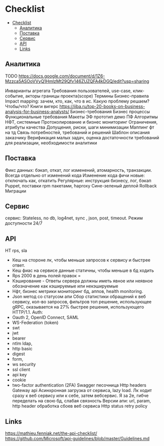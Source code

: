 # Checklist

- [Checklist](#checklist)
	- [Аналитика](#аналитика)
	- [Поставка](#поставка)
	- [Сервис](#сервис)
	- [API](#api)
	- [Links](#links)

## Аналитика

TODO https://docs.google.com/document/d/1Z6-Mzzca5ASOoVVyQ1HmlzMt29Qfv146ZUZQFA4kDGQ/edit?usp=sharing

Инварианты агрегата
Требования пользователей, use-case, клик-событие, акторы
границы проекта(scope)
Термины
Бизнес-правила
Impact mapping: зачем, кто, как, что в ис. Какую проблему решаем? Чтобы/что?
Книги вигерс https://iiba.ru/top-20-books-on-business-analysis-for-business-analysts/
Бизнес-требования
Бизнес процессы
Функциональные требования
Макеты ЭФ прототип демо
ПФ
Алгоритмы
НФТ, системные
Протоколирование и бизнес мониторинг
Ограничения, атрибуты качества
Допущения, риски, шаги минимизации
Маппинг фт на тд
Связь потребностей, требований и решений
Шаблон описания заказчику
Верификация малых задач, оценка достаточности требований для реализации, необходимости аналитики

## Поставка

Фикс данных: бэкап, откат, лог изменений, атомарность, транзакции. Всегда отдельно от изменений кода
Изменение кода фичи новые: отключать как, откатить
Регулярные: инструкция бизнесу, лог, бэкап
Puppet, поставки rpm пакетами, haproxy
Сине-зеленый деплой
Rollback
Миграции

## Сервис

сервис: Stateless, no db, log4net, sync , json, post, timeout.
Режим доступности 24/7

## API

НТ rps, sla
- Кеш на стороне лк, чтобы меньше запросов к сервису и быстрее ответ.
- Кеш фиас на сервисе данные статичны, чтобы меньше в бд ходить
- Rps 2000 в день полей правок =
- Кэширование - Ответы сервера должны иметь явное или неявное обозначение как кэшируемые или некэшируемые
- Нфт, бизнес метрики
мониторинг бд, аппов, health monitoring.
- Json метод со статусом апи
Сбор статистики обращений к веб сервису, кол-во запросов, фильтров топ
решение, использующее gRPC, оказывается на 27% быстрее решения, использующего HTTP/1.1.
Auth:
- Oauth 2, OpenID Connect, SAML
- WS-Federation (token)
- swt
- jwt
- bearer
- ntlm ldap,
- http basic
- digest
- form,
- ws security
- ssl client
- api key
- cookie
- two-factor authentication (2FA)
Swagger песочница
Http headers
Gateway api
Асинхронная загрузка от сервиса, lazy load. Лк ходит сразу к веб сервису или к себе, затем вебсервис. Я за 2е, гибче переделать на свою бд, слабая связность
Версии апи: url, param, http header
обработка сбоев веб сервиса
Http status
retry policy

## Links

https://mathieu.fenniak.net/the-api-checklist/
https://github.com/Microsoft/api-guidelines/blob/master/Guidelines.md

